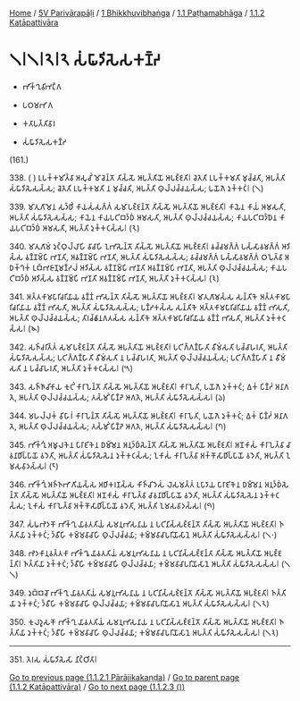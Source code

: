 
[Home](/) / [5V Parivārapāḷi](../../...md) / [1 Bhikkhuvibhaṅga](../...md) / [1.1 Paṭhamabhāga](...md) / [1.1.2 Katāpattivāra](../5V/1/1.1/1.1.2.md)

# 𑁧𑁇𑁧𑁇𑁨𑁇𑁨 𑀲𑀁𑀖𑀸𑀤𑀺𑀲𑁂𑀲𑀓𑀡𑁆𑀟

* 𑀪𑀺𑀓𑁆𑀔𑀼𑀯𑀺𑀪𑀗𑁆𑀕

* 𑀧𑀞𑀫𑀪𑀸𑀕

* 𑀓𑀢𑀸𑀧𑀢𑁆𑀢𑀺𑀯𑀸𑀭

* 𑀲𑀁𑀖𑀸𑀤𑀺𑀲𑁂𑀲𑀓𑀡𑁆𑀟

(161.)

338\. ( ) 𑀉𑀧𑀓𑁆𑀓𑀫𑀺𑀢𑁆𑀯𑀸 𑀅𑀲𑀼𑀘𑀺𑀁 𑀫𑁄𑀘𑁂𑀦𑁆𑀢𑁄 𑀢𑀺𑀲𑁆𑀲𑁄 𑀆𑀧𑀢𑁆𑀢𑀺𑀬𑁄 𑀆𑀧𑀚𑁆𑀚𑀢𑀺𑁇 𑀘𑁂𑀢𑁂𑀢𑀺 𑀉𑀧𑀓𑁆𑀓𑀫𑀢𑀺 𑀫𑀼𑀘𑁆𑀘𑀢𑀺, 𑀆𑀧𑀢𑁆𑀢𑀺 𑀲𑀁𑀖𑀸𑀤𑀺𑀲𑁂𑀲𑀲𑁆𑀲; 𑀘𑁂𑀢𑁂𑀢𑀺 𑀉𑀧𑀓𑁆𑀓𑀫𑀢𑀺 𑀦 𑀫𑀼𑀘𑁆𑀘𑀢𑀺, 𑀆𑀧𑀢𑁆𑀢𑀺 𑀣𑀼𑀮𑁆𑀮𑀘𑁆𑀘𑀬𑀲𑁆𑀲; 𑀧𑀬𑁄𑀕𑁂 𑀤𑀼𑀓𑁆𑀓𑀝𑀁𑁇 (𑁧)

339\. 𑀫𑀸𑀢𑀼𑀕𑀸𑀫𑁂𑀦 𑀲𑀤𑁆𑀥𑀺𑀁 𑀓𑀸𑀬𑀲𑀁𑀲𑀕𑁆𑀕𑀁 𑀲𑀫𑀸𑀧𑀚𑁆𑀚𑀦𑁆𑀢𑁄 𑀢𑀺𑀲𑁆𑀲𑁄 𑀆𑀧𑀢𑁆𑀢𑀺𑀬𑁄 𑀆𑀧𑀚𑁆𑀚𑀢𑀺𑁇 𑀓𑀸𑀬𑁂𑀦 𑀓𑀸𑀬𑀁 𑀆𑀫𑀲𑀢𑀺, 𑀆𑀧𑀢𑁆𑀢𑀺 𑀲𑀁𑀖𑀸𑀤𑀺𑀲𑁂𑀲𑀲𑁆𑀲; 𑀓𑀸𑀬𑁂𑀦 𑀓𑀸𑀬𑀧𑀝𑀺𑀩𑀤𑁆𑀥𑀁 𑀆𑀫𑀲𑀢𑀺, 𑀆𑀧𑀢𑁆𑀢𑀺 𑀣𑀼𑀮𑁆𑀮𑀘𑁆𑀘𑀬𑀲𑁆𑀲; 𑀓𑀸𑀬𑀧𑀝𑀺𑀩𑀤𑁆𑀥𑁂𑀦 𑀓𑀸𑀬𑀧𑀝𑀺𑀩𑀤𑁆𑀥𑀁 𑀆𑀫𑀲𑀢𑀺, 𑀆𑀧𑀢𑁆𑀢𑀺 𑀤𑀼𑀓𑁆𑀓𑀝𑀲𑁆𑀲𑁇 (𑁨)

340\. 𑀫𑀸𑀢𑀼𑀕𑀸𑀫𑀁 𑀤𑀼𑀝𑁆𑀞𑀼𑀮𑁆𑀮𑀸𑀳𑀺 𑀯𑀸𑀘𑀸𑀳𑀺 𑀑𑀪𑀸𑀲𑁂𑀦𑁆𑀢𑁄 𑀢𑀺𑀲𑁆𑀲𑁄 𑀆𑀧𑀢𑁆𑀢𑀺𑀬𑁄 𑀆𑀧𑀚𑁆𑀚𑀢𑀺𑁇 𑀯𑀘𑁆𑀘𑀫𑀕𑁆𑀕𑀁 𑀧𑀲𑁆𑀲𑀸𑀯𑀫𑀕𑁆𑀕𑀁 𑀆𑀤𑀺𑀲𑁆𑀲 𑀯𑀡𑁆𑀡𑀫𑁆𑀧𑀺 𑀪𑀡𑀢𑀺, 𑀅𑀯𑀡𑁆𑀡𑀫𑁆𑀧𑀺 𑀪𑀡𑀢𑀺, 𑀆𑀧𑀢𑁆𑀢𑀺 𑀲𑀁𑀖𑀸𑀤𑀺𑀲𑁂𑀲𑀲𑁆𑀲; 𑀯𑀘𑁆𑀘𑀫𑀕𑁆𑀕𑀁 𑀧𑀲𑁆𑀲𑀸𑀯𑀫𑀕𑁆𑀕𑀁 𑀞𑀧𑁂𑀢𑁆𑀯𑀸 𑀅𑀥𑀓𑁆𑀔𑀓𑀁 𑀉𑀩𑁆𑀪𑀚𑀸𑀡𑀼𑀫𑀡𑁆𑀟𑀮𑀁 𑀆𑀤𑀺𑀲𑁆𑀲 𑀯𑀡𑁆𑀡𑀫𑁆𑀧𑀺 𑀪𑀡𑀢𑀺 𑀅𑀯𑀡𑁆𑀡𑀫𑁆𑀧𑀺 𑀪𑀡𑀢𑀺, 𑀆𑀧𑀢𑁆𑀢𑀺 𑀣𑀼𑀮𑁆𑀮𑀘𑁆𑀘𑀬𑀲𑁆𑀲; 𑀓𑀸𑀬𑀧𑀝𑀺𑀩𑀤𑁆𑀥𑀁 𑀆𑀤𑀺𑀲𑁆𑀲 𑀯𑀡𑁆𑀡𑀫𑁆𑀧𑀺 𑀪𑀡𑀢𑀺 𑀅𑀯𑀡𑁆𑀡𑀫𑁆𑀧𑀺 𑀪𑀡𑀢𑀺, 𑀆𑀧𑀢𑁆𑀢𑀺 𑀤𑀼𑀓𑁆𑀓𑀝𑀲𑁆𑀲𑁇 (𑁩)

341\. 𑀅𑀢𑁆𑀢𑀓𑀸𑀫𑀧𑀸𑀭𑀺𑀘𑀭𑀺𑀬𑀸𑀬 𑀯𑀡𑁆𑀡𑀁 𑀪𑀸𑀲𑀦𑁆𑀢𑁄 𑀢𑀺𑀲𑁆𑀲𑁄 𑀆𑀧𑀢𑁆𑀢𑀺𑀬𑁄 𑀆𑀧𑀚𑁆𑀚𑀢𑀺𑁇 𑀫𑀸𑀢𑀼𑀕𑀸𑀫𑀲𑁆𑀲 𑀲𑀦𑁆𑀢𑀺𑀓𑁂 𑀅𑀢𑁆𑀢𑀓𑀸𑀫𑀧𑀸𑀭𑀺𑀘𑀭𑀺𑀬𑀸𑀬 𑀯𑀡𑁆𑀡𑀁 𑀪𑀸𑀲𑀢𑀺, 𑀆𑀧𑀢𑁆𑀢𑀺 𑀲𑀁𑀖𑀸𑀤𑀺𑀲𑁂𑀲𑀲𑁆𑀲; 𑀧𑀡𑁆𑀟𑀓𑀲𑁆𑀲 𑀲𑀦𑁆𑀢𑀺𑀓𑁂 𑀅𑀢𑁆𑀢𑀓𑀸𑀫𑀧𑀸𑀭𑀺𑀘𑀭𑀺𑀬𑀸𑀬 𑀯𑀡𑁆𑀡𑀁 𑀪𑀸𑀲𑀢𑀺, 𑀆𑀧𑀢𑁆𑀢𑀺 𑀣𑀼𑀮𑁆𑀮𑀘𑁆𑀘𑀬𑀲𑁆𑀲; 𑀢𑀺𑀭𑀘𑁆𑀙𑀸𑀦𑀕𑀢𑀲𑁆𑀲 𑀲𑀦𑁆𑀢𑀺𑀓𑁂 𑀅𑀢𑁆𑀢𑀓𑀸𑀫𑀧𑀸𑀭𑀺𑀘𑀭𑀺𑀬𑀸𑀬 𑀯𑀡𑁆𑀡𑀁 𑀪𑀸𑀲𑀢𑀺, 𑀆𑀧𑀢𑁆𑀢𑀺 𑀤𑀼𑀓𑁆𑀓𑀝𑀲𑁆𑀲𑁇 (𑁪)

342\. 𑀲𑀜𑁆𑀘𑀭𑀺𑀢𑁆𑀢𑀁 𑀲𑀫𑀸𑀧𑀚𑁆𑀚𑀦𑁆𑀢𑁄 𑀢𑀺𑀲𑁆𑀲𑁄 𑀆𑀧𑀢𑁆𑀢𑀺𑀬𑁄 𑀆𑀧𑀚𑁆𑀚𑀢𑀺𑁇 𑀧𑀝𑀺𑀕𑁆𑀕𑀡𑁆𑀳𑀸𑀢𑀺 𑀯𑀻𑀫𑀁𑀲𑀢𑀺 𑀧𑀘𑁆𑀘𑀸𑀳𑀭𑀢𑀺, 𑀆𑀧𑀢𑁆𑀢𑀺 𑀲𑀁𑀖𑀸𑀤𑀺𑀲𑁂𑀲𑀲𑁆𑀲; 𑀧𑀝𑀺𑀕𑁆𑀕𑀡𑁆𑀳𑀸𑀢𑀺 𑀯𑀻𑀫𑀁𑀲𑀢𑀺 𑀦 𑀧𑀘𑁆𑀘𑀸𑀳𑀭𑀢𑀺, 𑀆𑀧𑀢𑁆𑀢𑀺 𑀣𑀼𑀮𑁆𑀮𑀘𑁆𑀘𑀬𑀲𑁆𑀲; 𑀧𑀝𑀺𑀕𑁆𑀕𑀡𑁆𑀳𑀸𑀢𑀺 𑀦 𑀯𑀻𑀫𑀁𑀲𑀢𑀺 𑀦 𑀧𑀘𑁆𑀘𑀸𑀳𑀭𑀢𑀺, 𑀆𑀧𑀢𑁆𑀢𑀺 𑀤𑀼𑀓𑁆𑀓𑀝𑀲𑁆𑀲𑁇 (𑁫)

343\. 𑀲𑀜𑁆𑀜𑀸𑀘𑀺𑀓𑀸𑀬 𑀓𑀼𑀝𑀺𑀁 𑀓𑀸𑀭𑀸𑀧𑁂𑀦𑁆𑀢𑁄 𑀢𑀺𑀲𑁆𑀲𑁄 𑀆𑀧𑀢𑁆𑀢𑀺𑀬𑁄 𑀆𑀧𑀚𑁆𑀚𑀢𑀺𑁇 𑀓𑀸𑀭𑀸𑀧𑁂𑀢𑀺, 𑀧𑀬𑁄𑀕𑁂 𑀤𑀼𑀓𑁆𑀓𑀝𑀁; 𑀏𑀓𑀁 𑀧𑀺𑀡𑁆𑀟𑀁 𑀅𑀦𑀸𑀕𑀢𑁂, 𑀆𑀧𑀢𑁆𑀢𑀺 𑀣𑀼𑀮𑁆𑀮𑀘𑁆𑀘𑀬𑀲𑁆𑀲; 𑀢𑀲𑁆𑀫𑀺𑀁 𑀧𑀺𑀡𑁆𑀟𑁂 𑀆𑀕𑀢𑁂, 𑀆𑀧𑀢𑁆𑀢𑀺 𑀲𑀁𑀖𑀸𑀤𑀺𑀲𑁂𑀲𑀲𑁆𑀲𑁇 (𑁬)

344\. 𑀫𑀳𑀮𑁆𑀮𑀓𑀁 𑀯𑀺𑀳𑀸𑀭𑀁 𑀓𑀸𑀭𑀸𑀧𑁂𑀦𑁆𑀢𑁄 𑀢𑀺𑀲𑁆𑀲𑁄 𑀆𑀧𑀢𑁆𑀢𑀺𑀬𑁄 𑀆𑀧𑀚𑁆𑀚𑀢𑀺𑁇 𑀓𑀸𑀭𑀸𑀧𑁂𑀢𑀺, 𑀧𑀬𑁄𑀕𑁂 𑀤𑀼𑀓𑁆𑀓𑀝𑀁; 𑀏𑀓𑀁 𑀧𑀺𑀡𑁆𑀟𑀁 𑀅𑀦𑀸𑀕𑀢𑁂, 𑀆𑀧𑀢𑁆𑀢𑀺 𑀣𑀼𑀮𑁆𑀮𑀘𑁆𑀘𑀬𑀲𑁆𑀲; 𑀢𑀲𑁆𑀫𑀺𑀁 𑀧𑀺𑀡𑁆𑀟𑁂 𑀆𑀕𑀢𑁂, 𑀆𑀧𑀢𑁆𑀢𑀺 𑀲𑀁𑀖𑀸𑀤𑀺𑀲𑁂𑀲𑀲𑁆𑀲𑁇 (𑁭)

345\. 𑀪𑀺𑀓𑁆𑀔𑀼𑀁 𑀅𑀫𑀽𑀮𑀓𑁂𑀦 𑀧𑀸𑀭𑀸𑀚𑀺𑀓𑁂𑀦 𑀥𑀫𑁆𑀫𑁂𑀦 𑀅𑀦𑀼𑀤𑁆𑀥𑀁𑀲𑁂𑀦𑁆𑀢𑁄 𑀢𑀺𑀲𑁆𑀲𑁄 𑀆𑀧𑀢𑁆𑀢𑀺𑀬𑁄 𑀆𑀧𑀚𑁆𑀚𑀢𑀺𑁇 𑀅𑀦𑁄𑀓𑀸𑀲𑀁 𑀓𑀸𑀭𑀸𑀧𑁂𑀢𑁆𑀯𑀸 𑀘𑀸𑀯𑀦𑀸𑀥𑀺𑀧𑁆𑀧𑀸𑀬𑁄 𑀯𑀤𑁂𑀢𑀺, 𑀆𑀧𑀢𑁆𑀢𑀺 𑀲𑀁𑀖𑀸𑀤𑀺𑀲𑁂𑀲𑁂𑀦 𑀤𑀼𑀓𑁆𑀓𑀝𑀲𑁆𑀲; 𑀑𑀓𑀸𑀲𑀁 𑀓𑀸𑀭𑀸𑀧𑁂𑀢𑁆𑀯𑀸 𑀅𑀓𑁆𑀓𑁄𑀲𑀸𑀥𑀺𑀧𑁆𑀧𑀸𑀬𑁄 𑀯𑀤𑁂𑀢𑀺, 𑀆𑀧𑀢𑁆𑀢𑀺 𑀑𑀫𑀲𑀯𑀸𑀤𑀲𑁆𑀲𑁇 (𑁮)

346\. 𑀪𑀺𑀓𑁆𑀔𑀼𑀁 𑀅𑀜𑁆𑀜𑀪𑀸𑀕𑀺𑀬𑀲𑁆𑀲 𑀅𑀥𑀺𑀓𑀭𑀡𑀲𑁆𑀲 𑀓𑀺𑀜𑁆𑀘𑀺 𑀤𑁂𑀲𑀁 𑀮𑁂𑀲𑀫𑀢𑁆𑀢𑀁 𑀉𑀧𑀸𑀤𑀸𑀬 𑀧𑀸𑀭𑀸𑀚𑀺𑀓𑁂𑀦 𑀥𑀫𑁆𑀫𑁂𑀦 𑀅𑀦𑀼𑀤𑁆𑀥𑀁𑀲𑁂𑀦𑁆𑀢𑁄 𑀢𑀺𑀲𑁆𑀲𑁄 𑀆𑀧𑀢𑁆𑀢𑀺𑀬𑁄 𑀆𑀧𑀚𑁆𑀚𑀢𑀺𑁇 𑀅𑀦𑁄𑀓𑀸𑀲𑀁 𑀓𑀸𑀭𑀸𑀧𑁂𑀢𑁆𑀯𑀸 𑀘𑀸𑀯𑀦𑀸𑀥𑀺𑀧𑁆𑀧𑀸𑀬𑁄 𑀯𑀤𑁂𑀢𑀺, 𑀆𑀧𑀢𑁆𑀢𑀺 𑀲𑀁𑀖𑀸𑀤𑀺𑀲𑁂𑀲𑁂𑀦 𑀤𑀼𑀓𑁆𑀓𑀝𑀲𑁆𑀲; 𑀑𑀓𑀸𑀲𑀁 𑀓𑀸𑀭𑀸𑀧𑁂𑀢𑁆𑀯𑀸 𑀅𑀓𑁆𑀓𑁄𑀲𑀸𑀥𑀺𑀧𑁆𑀧𑀸𑀬𑁄 𑀯𑀤𑁂𑀢𑀺, 𑀆𑀧𑀢𑁆𑀢𑀺 𑀑𑀫𑀲𑀯𑀸𑀤𑀲𑁆𑀲𑁇 (𑁯)

347\. 𑀲𑀁𑀖𑀪𑁂𑀤𑀓𑁄 𑀪𑀺𑀓𑁆𑀔𑀼 𑀬𑀸𑀯𑀢𑀢𑀺𑀬𑀁 𑀲𑀫𑀦𑀼𑀪𑀸𑀲𑀦𑀸𑀬 𑀦 𑀧𑀝𑀺𑀦𑀺𑀲𑁆𑀲𑀚𑁆𑀚𑀦𑁆𑀢𑁄 𑀢𑀺𑀲𑁆𑀲𑁄 𑀆𑀧𑀢𑁆𑀢𑀺𑀬𑁄 𑀆𑀧𑀚𑁆𑀚𑀢𑀺𑁇 𑀜𑀢𑁆𑀢𑀺𑀬𑀸 𑀤𑀼𑀓𑁆𑀓𑀝𑀁; 𑀤𑁆𑀯𑀻𑀳𑀺 𑀓𑀫𑁆𑀫𑀯𑀸𑀘𑀸𑀳𑀺 𑀣𑀼𑀮𑁆𑀮𑀘𑁆𑀘𑀬𑀸; 𑀓𑀫𑁆𑀫𑀯𑀸𑀘𑀸𑀧𑀭𑀺𑀬𑁄𑀲𑀸𑀦𑁂 𑀆𑀧𑀢𑁆𑀢𑀺 𑀲𑀁𑀖𑀸𑀤𑀺𑀲𑁂𑀲𑀲𑁆𑀲𑁇 (𑁧𑁦)

348\. 𑀪𑁂𑀤𑀓𑀸𑀦𑀼𑀯𑀢𑁆𑀢𑀓𑀸 𑀪𑀺𑀓𑁆𑀔𑀽 𑀬𑀸𑀯𑀢𑀢𑀺𑀬𑀁 𑀲𑀫𑀦𑀼𑀪𑀸𑀲𑀦𑀸𑀬 𑀦 𑀧𑀝𑀺𑀦𑀺𑀲𑁆𑀲𑀚𑁆𑀚𑀦𑁆𑀢𑀸 𑀢𑀺𑀲𑁆𑀲𑁄 𑀆𑀧𑀢𑁆𑀢𑀺𑀬𑁄 𑀆𑀧𑀚𑁆𑀚𑀦𑁆𑀢𑀺𑁇 𑀜𑀢𑁆𑀢𑀺𑀬𑀸 𑀤𑀼𑀓𑁆𑀓𑀝𑀁; 𑀤𑁆𑀯𑀻𑀳𑀺 𑀓𑀫𑁆𑀫𑀯𑀸𑀘𑀸𑀳𑀺 𑀣𑀼𑀮𑁆𑀮𑀘𑁆𑀘𑀬𑀸; 𑀓𑀫𑁆𑀫𑀯𑀸𑀘𑀸𑀧𑀭𑀺𑀬𑁄𑀲𑀸𑀦𑁂 𑀆𑀧𑀢𑁆𑀢𑀺 𑀲𑀁𑀖𑀸𑀤𑀺𑀲𑁂𑀲𑀲𑁆𑀲𑁇 (𑁧𑁧)

349\. 𑀤𑀼𑀩𑁆𑀩𑀘𑁄 𑀪𑀺𑀓𑁆𑀔𑀼 𑀬𑀸𑀯𑀢𑀢𑀺𑀬𑀁 𑀲𑀫𑀦𑀼𑀪𑀸𑀲𑀦𑀸𑀬 𑀦 𑀧𑀝𑀺𑀦𑀺𑀲𑁆𑀲𑀚𑁆𑀚𑀦𑁆𑀢𑁄 𑀢𑀺𑀲𑁆𑀲𑁄 𑀆𑀧𑀢𑁆𑀢𑀺𑀬𑁄 𑀆𑀧𑀚𑁆𑀚𑀢𑀺𑁇 𑀜𑀢𑁆𑀢𑀺𑀬𑀸 𑀤𑀼𑀓𑁆𑀓𑀝𑀁; 𑀤𑁆𑀯𑀻𑀳𑀺 𑀓𑀫𑁆𑀫𑀯𑀸𑀘𑀸𑀳𑀺 𑀣𑀼𑀮𑁆𑀮𑀘𑁆𑀘𑀬𑀸; 𑀓𑀫𑁆𑀫𑀯𑀸𑀘𑀸𑀧𑀭𑀺𑀬𑁄𑀲𑀸𑀦𑁂 𑀆𑀧𑀢𑁆𑀢𑀺 𑀲𑀁𑀖𑀸𑀤𑀺𑀲𑁂𑀲𑀲𑁆𑀲𑁇 (𑁧𑁨)

350\. 𑀓𑀼𑀮𑀤𑀽𑀲𑀓𑁄 𑀪𑀺𑀓𑁆𑀔𑀼 𑀬𑀸𑀯𑀢𑀢𑀺𑀬𑀁 𑀲𑀫𑀦𑀼𑀪𑀸𑀲𑀦𑀸𑀬 𑀦 𑀧𑀝𑀺𑀦𑀺𑀲𑁆𑀲𑀚𑁆𑀚𑀦𑁆𑀢𑁄 𑀢𑀺𑀲𑁆𑀲𑁄 𑀆𑀧𑀢𑁆𑀢𑀺𑀬𑁄 𑀆𑀧𑀚𑁆𑀚𑀢𑀺𑁇 𑀜𑀢𑁆𑀢𑀺𑀬𑀸 𑀤𑀼𑀓𑁆𑀓𑀝𑀁; 𑀤𑁆𑀯𑀻𑀳𑀺 𑀓𑀫𑁆𑀫𑀯𑀸𑀘𑀸𑀳𑀺 𑀣𑀼𑀮𑁆𑀮𑀘𑁆𑀘𑀬𑀸; 𑀓𑀫𑁆𑀫𑀯𑀸𑀘𑀸𑀧𑀭𑀺𑀬𑁄𑀲𑀸𑀦𑁂 𑀆𑀧𑀢𑁆𑀢𑀺 𑀲𑀁𑀖𑀸𑀤𑀺𑀲𑁂𑀲𑀲𑁆𑀲𑁇 (𑁧𑁩)

---

351\. 𑀢𑁂𑀭𑀲 𑀲𑀁𑀖𑀸𑀤𑀺𑀲𑁂𑀲𑀸 𑀦𑀺𑀝𑁆𑀞𑀺𑀢𑀸𑁇



[Go to previous page (1.1.2.1 Pārājikakaṇḍa)](1.1.2.1.md) / [Go to parent page (1.1.2 Katāpattivāra)](../5V/1/1.1/1.1.2.md) / [Go to next page (1.1.2.3 ())](1.1.2.3.md)


